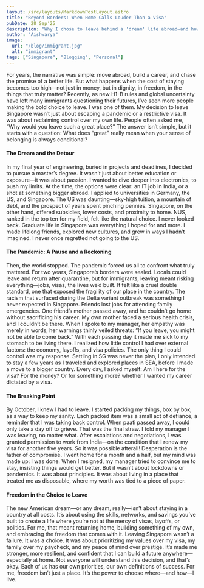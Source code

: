 ```yaml
---
layout: /src/layouts/MarkdownPostLayout.astro
title: "Beyond Borders: When Home Calls Louder Than a Visa"
pubDate: 28 Sep'25
description: "Why I chose to leave behind a 'dream' life abroad—and how I found freedom in that decision."
author: "Aishwarya"
image:
  url: "/blog/immigrant.jpg"
  alt: "immigrant"
tags: ["Singapore", "Blogging", "Personal"]
---
```


For years, the narrative was simple: move abroad, build a career, and chase the promise of a better life. But what happens when the cost of staying becomes too high—not just in money, but in dignity, in freedom, in the things that truly matter? Recently, as new H1-B rules and global uncertainty have left many immigrants questioning their futures, I’ve seen more people making the bold choice to leave. I was one of them.
My decision to leave Singapore wasn’t just about escaping a pandemic or a restrictive visa. It was about reclaiming control over my own life. People often asked me, “Why would you leave such a great place?” The answer isn’t simple, but it starts with a question: What does “great” really mean when your sense of belonging is always conditional?

#### The Dream and the Detour
In my final year of engineering, buried in projects and deadlines, I decided to pursue a master’s degree. It wasn’t just about better education or exposure—it was about passion. I wanted to dive deeper into electronics, to push my limits. At the time, the options were clear: an IT job in India, or a shot at something bigger abroad.
I applied to universities in Germany, the US, and Singapore. The US was daunting—sky-high tuition, a mountain of debt, and the prospect of years spent pinching pennies. Singapore, on the other hand, offered subsidies, lower costs, and proximity to home. NUS, ranked in the top ten for my field, felt like the natural choice. I never looked back.
Graduate life in Singapore was everything I hoped for and more. I made lifelong friends, explored new cultures, and grew in ways I hadn’t imagined. I never once regretted not going to the US.

#### The Pandemic: A Pause and a Reckoning
Then, the world stopped. The pandemic forced us all to confront what truly mattered. For two years, Singapore’s borders were sealed. Locals could leave and return after quarantine, but for immigrants, leaving meant risking everything—jobs, visas, the lives we’d built. It felt like a cruel double standard, one that exposed the fragility of our place in the country.
The racism that surfaced during the Delta variant outbreak was something I never expected in Singapore. Friends lost jobs for attending family emergencies. One friend’s mother passed away, and he couldn’t go home without sacrificing his career. My own mother faced a serious health crisis, and I couldn’t be there. When I spoke to my manager, her empathy was merely in words, her warnings thinly veiled threats: “If you leave, you might not be able to come back.” With each passing day it made me sick to my stomach to be living there.
I realized how little control I had over external factors: the economy, layoffs, and visa policies. The only thing I could control was my response. Settling in SG was never the plan, I only intended to stay a few years as I traveled and explored places in SEA, before I made a move to a bigger country. Every day, I asked myself: Am I here for the visa? For the money? Or for something more? whether I wanted my career dictated by a visa. 

#### The Breaking Point
By October, I knew I had to leave. I started packing my things, box by box, as a way to keep my sanity. Each packed item was a small act of defiance, a reminder that I was taking back control.
When paati passed away, I could only take a day off to grieve. That was the final straw. I told my manager I was leaving, no matter what. After escalations and negotiations, I was granted permission to work from India—on the condition that I renew my visa for another five years. So it was possible afterall! Desperation is the father of compromise. I went home for a month and a half, but my mind was made up: I was done.
When I resigned, my manager tried to convince me to stay, insisting things would get better. But it wasn’t about lockdowns or pandemics. It was about principles. It was about living in a place that treated me as disposable, where my worth was tied to a piece of paper.

#### Freedom in the Choice to Leave
The new American dream—or any dream, really—isn’t about staying in a country at all costs. It’s about using the skills, networks, and savings you’ve built to create a life where you’re not at the mercy of visas, layoffs, or politics. For me, that meant returning home, building something of my own, and embracing the freedom that comes with it.
Leaving Singapore wasn’t a failure. It was a choice. It was about prioritizing my values over my visa, my family over my paycheck, and my peace of mind over prestige. It’s made me stronger, more resilient, and confident that I can build a future anywhere—especially at home.
Not everyone will understand this decision, and that’s okay. Each of us has our own priorities, our own definitions of success. For me, freedom isn’t just a place. It’s the power to choose where—and how—I live.